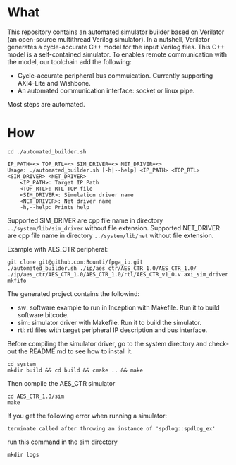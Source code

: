 # What

This repository contains an automated simulator builder based on Verilator (an open-source multithread Verilog simulator).
In a nutshell, Verilator generates a cycle-accurate C++ model for the input Verilog files.
This C++ model is a self-contained simulator. To enables remote communication with the model, our toolchain add the following:
* Cycle-accurate peripheral bus commuication. Currently supporting AXI4-Lite and Wishbone.
* An automated communication interface: socket or linux pipe.

Most steps are automated.

# How

```
cd ./automated_builder.sh

IP_PATH=<> TOP_RTL=<> SIM_DRIVER=<> NET_DRIVER=<>
Usage: ./automated_builder.sh [-h|--help] <IP_PATH> <TOP_RTL> <SIM_DRIVER> <NET_DRIVER>
	<IP_PATH>: Target IP Path
	<TOP_RTL>: RTL TOP file
	<SIM_DRIVER>: Simulation driver name
	<NET_DRIVER>: Net driver name
	-h,--help: Prints help
```

Supported SIM_DRIVER are cpp file name in directory ```../system/lib/sim_driver``` without file extension.
Supported NET_DRIVER are cpp file name in directory ```../system/lib/net``` without file extension.

Example with AES_CTR peripheral:

```
git clone git@github.com:Bounti/fpga_ip.git
./automated_builder.sh ./ip/aes_ctr/AES_CTR_1.0/AES_CTR_1.0/ ./ip/aes_ctr/AES_CTR_1.0/AES_CTR_1.0/rtl/AES_CTR_v1_0.v axi_sim_driver mkfifo
```

The generated project contains the followind:
* sw: software example to run in Inception with Makefile. Run it to build software bitcode.
* sim: simulator driver with Makefile. Run it to build the simulator.
* rtl: rtl files with target peripheral IP description and bus interface.

Before compiling the simulator driver, go to the system directory and check-out the README.md to see how to install it.
```
cd system
mkdir build && cd build && cmake .. && make
```

Then compile the AES_CTR simulator

```
cd AES_CTR_1.0/sim
make
```

If you get the following error when running a simulator:
```
terminate called after throwing an instance of 'spdlog::spdlog_ex'
```
run this command in the sim directory 
```
mkdir logs
```

